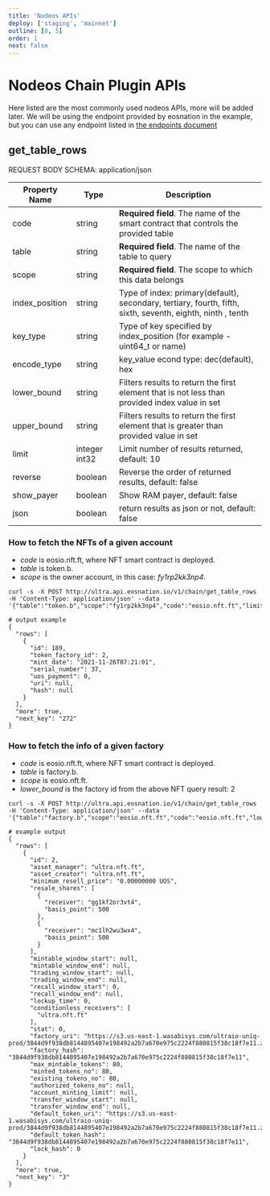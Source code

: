 ```yaml
---
title: 'Nodeos APIs'
deploy: ['staging', 'mainnet']
outline: [0, 5]
order: 1
next: false
---
```


# Nodeos Chain Plugin APIs

Here listed are the most commonly used nodeos APIs, more will be added later. We will be using the endpoint provided by eosnation in the example, but you can use any endpoint listed in [ the endpoints document](./endpoints.md)

## get_table_rows

REQUEST BODY SCHEMA: application/json

| Property Name     | Type 			   | Description                     					      							 									 |
| ----------------- | ---------------- | ----------------------------------------------------------------------------------------------------------------------- |
| code 		        | string           | **Required field**. The name of the smart contract that controls the provided table 									 |
| table 			| string           | **Required field**. The name of the table to query          															 |
| scope          	| string 		   | **Required field**. The scope to which this data belongs 															 	 |
| index_position  	| string           | Type of index: primary(default), secondary, tertiary, fourth, fifth, sixth, seventh, eighth, ninth , tenth 			 |
| key_type          | string           | Type of key specified by index_position (for example - uint64_t or name)										         |
| encode_type		| string           | key_value econd type: dec(default), hex																			     |
| lower_bound		| string           | Filters results to return the first element that is not less than provided index value in set        				  	 |
| upper_bound		| string           | Filters results to return the first element that is greater than provided value in set 							     |
| limit             | integer int32    | Limit number of results returned, default: 10        																	 |
| reverse           | boolean          | Reverse the order of returned results, default: false																     |
| show_payer        | boolean          | Show RAM payer, default: false        																					 |
| json        		| boolean          | return results as json or not, default: false        																	 |

### How to fetch the NFTs of a given account

- *code* is eosio.nft.ft, where NFT smart contract is deployed.
- *table* is token.b.
- *scope* is the owner account, in this case: *fy1rp2kk3np4*.

```
curl -s -X POST http://ultra.api.eosnation.io/v1/chain/get_table_rows -H 'Content-Type: application/json' --data '{"table":"token.b","scope":"fy1rp2kk3np4","code":"eosio.nft.ft","limit":1,"json":true}'

# output example
{
  "rows": [
    {
      "id": 189,
      "token_factory_id": 2,
      "mint_date": "2021-11-26T07:21:01",
      "serial_number": 37,
      "uos_payment": 0,
      "uri": null,
      "hash": null
    }
  ],
  "more": true,
  "next_key": "272"
}

```

### How to fetch the info of a given factory

- *code* is eosio.nft.ft, where NFT smart contract is deployed.
- *table* is factory.b.
- *scope* is eosio.nft.ft.
- *lower_bound* is the factory id from the above NFT query result: 2

```
curl -s -X POST http://ultra.api.eosnation.io/v1/chain/get_table_rows -H 'Content-Type: application/json' --data '{"table":"factory.b","scope":"eosio.nft.ft","code":"eosio.nft.ft","lower_bound":2,"limit":1,"json":true}'

# example output
{
  "rows": [
    {
      "id": 2,
      "asset_manager": "ultra.nft.ft",
      "asset_creator": "ultra.nft.ft",
      "minimum_resell_price": "0.00000000 UOS",
      "resale_shares": [
        {
          "receiver": "gg1kf2or3vt4",
          "basis_point": 500
        },
        {
          "receiver": "mc1lh2wu3wx4",
          "basis_point": 500
        }
      ],
      "mintable_window_start": null,
      "mintable_window_end": null,
      "trading_window_start": null,
      "trading_window_end": null,
      "recall_window_start": 0,
      "recall_window_end": null,
      "lockup_time": 0,
      "conditionless_receivers": [
        "ultra.nft.ft"
      ],
      "stat": 0,
      "factory_uri": "https://s3.us-east-1.wasabisys.com/ultraio-uniq-prod/3844d9f938db8144895407e198492a2b7a670e975c2224f880815f38c18f7e11.zip",
      "factory_hash": "3844d9f938db8144895407e198492a2b7a670e975c2224f880815f38c18f7e11",
      "max_mintable_tokens": 80,
      "minted_tokens_no": 80,
      "existing_tokens_no": 80,
      "authorized_tokens_no": null,
      "account_minting_limit": null,
      "transfer_window_start": null,
      "transfer_window_end": null,
      "default_token_uri": "https://s3.us-east-1.wasabisys.com/ultraio-uniq-prod/3844d9f938db8144895407e198492a2b7a670e975c2224f880815f38c18f7e11.zip",
      "default_token_hash": "3844d9f938db8144895407e198492a2b7a670e975c2224f880815f38c18f7e11",
      "lock_hash": 0
    }
  ],
  "more": true,
  "next_key": "3"
}

```